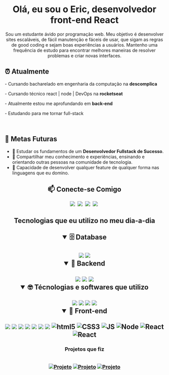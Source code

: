 <h1 align="center">Olá, eu sou o Eric, desenvolvedor front-end React</h1>

<p align="center">Sou um estudante ávido por programação web. Meu objetivo é desenvolver sites escaláveis, de fácil manutenção e fáceis de usar, que sigam as regras de good coding e sejam boas experiências a usuários. Mantenho uma frequência de estudo para encontrar melhores maneiras de resolver problemas e criar novas interfaces.</p>
<h2>⏰ Atualmente</h2>
- Cursando bacharelado em engenharia da computação na <strong>descomplica</strong></p>
- Cursando técnico react | node | DevOps na <strong>rocketseat</strong></p>
- Atualmente estou me aprofundando em <strong>back-end</strong></p>
- Estudando para me tornar full-stack</p>

<br/>
<h2>🎯 Metas Futuras</h2>

- 🧠 Estudar os fundamentos de um **Desenvolvedor Fullstack de Sucesso**.
- 🌟 Compartilhar meu conhecimento e experiências, ensinando e orientando outras pessoas na comunidade de tecnologia.
- 🤖 Capacidade de desenvolver qualquer feature de qualquer forma nas linguagens que eu domino.


<h2 align="center">📫 Conecte-se Comigo</h2>
<div align = "center">

<a href="https://www.instagram.com/eric_roomero__/" target="_blank"><img src="https://img.shields.io/badge/Instagram-%23E4405F.svg?style=for-the-badge&logo=Instagram&logoColor=white"></a>&nbsp;
<a href="www.linkedin.com/in/eric-romero-3a2198230" target="_blank"><img src="https://img.shields.io/badge/-LinkedIn-%230077B5?style=for-the-badge&logo=linkedin&logoColor=white"></a>&nbsp;
<a href="mailto:eriicsouzaromeroo@gmail.com" target="_blank"><img src="https://img.shields.io/badge/-gmail-red?style=for-the-badge&logo=Gmail&logoColor=white"></a>&nbsp;
<a href="https://discord.com/channels/502615111786299402" target="_blank"><img src="https://img.shields.io/badge/Discord-7289DA?style=for-the-badge&logo=discord&logoColor=white"></a>&nbsp;

<h2>Tecnologias que eu utilizo no meu dia-a-dia<br/><br/>
  
  <details open>
    <summary><b>🗄️ Database</b></summary>
    <br>
    <img src='https://img.shields.io/badge/Prisma-3982CE?style=for-the-badge&logo=Prisma&logoColor=white'>
    <img src='https://img.shields.io/badge/MongoDB-%234ea94b.svg?style=for-the-badge&logo=mongodb&logoColor=white'>
  </details>
  
  <details open>
  <summary><b>🧰 Backend</b></summary>
  <br>
    <img src='https://img.shields.io/badge/node.js-6DA55F?style=for-the-badge&logo=node.js&logoColor=white'>
    <img src='https://img.shields.io/badge/nestjs-E0234E?style=for-the-badge&logo=nestjs&logoColor=white'>
    <img src='https://img.shields.io/badge/php-%23777BB4.svg?style=for-the-badge&logo=php&logoColor=white'>
  </details>
  
<details open>
  <summary><b> 🤓 Técnologias e softwares que utilizo</b></summary>
  <br/>
    <img src='https://img.shields.io/badge/-VSCODE-007ACC?style=for-the-badge&&logo=visual-studio-code&logoColor=white'>
    <img src='https://img.shields.io/badge/figma-%23F24E1E.svg?style=for-the-badge&logo=figma&logoColor=white'>
    <img src='https://img.shields.io/badge/-git-red?style=for-the-badge&logo=Git&logoColor=white'>
    <img src='https://img.shields.io/badge/-GitHub-181717?style=for-the-badge&logo=github'>
</details>

<details open>
  <summary> 💅 Front-end</summary>
  <br/>
  <img src="https://img.shields.io/badge/typescript-%23007ACC.svg?style=for-the-badge&logo=typescript&logoColor=white">
  <img src="https://img.shields.io/badge/vuejs-%2335495e.svg?style=for-the-badge&logo=vuedotjs&logoColor=%234FC08D">
  <img src="https://img.shields.io/badge/styled--components-DB7093?style=for-the-badge&logo=styled-components&logoColor=white">
  <img src="https://img.shields.io/badge/angular-%23DD0031.svg?style=for-the-badge&logo=angular&logoColor=white">
  <img src="https://img.shields.io/badge/next%20js-000000?style=for-the-badge&logo=nextdotjs&logoColor=white">
  <img src="https://img.shields.io/badge/tailwindcss-%2338B2AC.svg?style=for-the-badge&logo=tailwind-css&logoColor=white">
  <img src="https://img.shields.io/badge/Vite-B73BFE?style=for-the-badge&logo=vite&logoColor=FFD62E">
  <img alt="html5"src="https://img.shields.io/badge/HTML5-E34F26?style=for-the-badge&logo=html5&logoColor=white">
  <img alt="CSS3"src="https://img.shields.io/badge/CSS3-1572B6?style=for-the-badge&logo=css3&logoColor=white">
  <img alt="JS"src="https://img.shields.io/badge/JavaScript-F7DF1E?style=for-the-badge&logo=javascript&logoColor=black">
  <img alt="Node"src="https://img.shields.io/badge/Node.js-43853D?style=for-the-badge&logo=node.js&logoColor=white">
  <img alt="React"src="https://img.shields.io/badge/React-20232A?style=for-the-badge&logo=react&logoColor=61DAFB">
  <img alt="React"src="https://img.shields.io/badge/Bootstrap-563D7C?style=for-the-badge&logo=bootstrap&logoColor=white">
</details>


<h3>Projetos que fiz
<br/><br/>

[![Projeto](https://img.shields.io/website?label=TicTacToe.com&style=for-the-badge&url=https://tic-tac-toe-woad-six.vercel.app)](https://tic-tac-toe-woad-six.vercel.app)
[![Projeto](https://img.shields.io/website?label=RedeSocial.com&style=for-the-badge&url=https://tic-tac-toe-woad-six.vercel.app)](https://social-pz5zl66ca-cluerois-projects.vercel.app)
[![Projeto](https://img.shields.io/website?label=Agenda&style=for-the-badge&url=https://tic-tac-toe-woad-six.vercel.app)](https://chrono-lovat.vercel.app)
